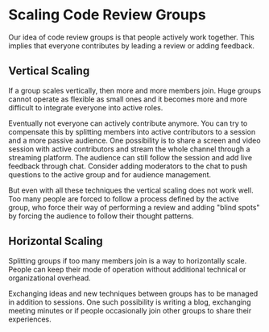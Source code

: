 # Scaling Code Review Groups

Our idea of code review groups is that people actively work together.
This implies that everyone contributes by leading a review or adding
feedback.

## Vertical Scaling

If a group scales vertically, then more and more members join. Huge
groups cannot operate as flexible as small ones and it becomes more
and more difficult to integrate everyone into active roles.

Eventually not everyone can actively contribute anymore. You can try
to compensate this by splitting members into active contributors to
a session and a more passive audience. One possibility is to share a
screen and video session with active contributors and stream the
whole channel through a streaming platform. The audience can still
follow the session and add live feedback through chat. Consider adding
moderators to the chat to push questions to the active group and
for audience management.

But even with all these techniques the vertical scaling does not work
well. Too many people are forced to follow a process defined by the
active group, who force their way of performing a review and adding
"blind spots" by forcing the audience to follow their thought
patterns.

## Horizontal Scaling

Splitting groups if too many members join is a way to horizontally
scale. People can keep their mode of operation without additional
technical or organizational overhead.

Exchanging ideas and new techniques between groups has to be managed
in addition to sessions. One such possibility is writing a blog,
exchanging meeting minutes or if people occasionally join other groups
to share their experiences.
